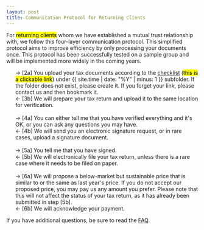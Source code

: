 ```yaml
---
layout: post
title: Communication Protocol for Returning Clients
---
```


<html>
<body>

<p>
For <mark>returning clients</mark> whom we have established a mutual trust relationship with, we follow this four-layer communication protocol.
This simplified protocol aims to improve efficiency by only processing your documents once. This protocol has been successfully tested on a sample group and will be implemented more widely in the coming years.
</p>

<ul style="list-style-type:none;">
  <li>&rarr; [2a] You upload your tax documents according to the <a href="/cat/tax/2022/12/31/tax-check-list.html" target="_blank">checklist</a> (<mark>this is a clickable link</mark>) under {{ site.time | date: "%Y" | minus: 1 }} subfolder.
  If the folder does not exist, please create it. If you forget your link, please contact us and then bookmark it.</li>
  <li>&larr; [3b] We will prepare your tax return and upload it to the same location for verification.</li>
  <br>
  <li>&rarr; [4a] You can either tell me that you have verified everything and it's OK, or you can ask any questions you may have.</li>
  <li>&larr; [4b] We will send you an electronic signature request, or in rare cases, upload a signature document.</li>
  <br>
  <li>&rarr; [5a] You tell me that you have signed.</li>
  <li>&larr; [5b] We will electronically file your tax return, unless there is a rare case where it needs to be filed on paper.</li>
  <br>
  <li>&rarr; [6a] We will propose a below-market but sustainable price that is similar to or the same as last year's price. If you do not accept our proposed price, you may pay us any amount you prefer.
                  Please note that this will not affect the status of your tax return, as it has already been submitted in step [5b].</li>
  <li>&larr; [6b] We will acknowledge your payment.</li>
</ul>

<p>
If you have additional questions, be sure to read the <a href="/client/faq.html" target="_blank">FAQ</a>.
</p>

</body>
</html>
